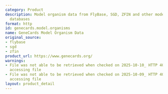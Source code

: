 ```yaml
---
category: Product
description: Model organism data from FlyBase, SGD, ZFIN and other model organism
  databases
format: http
id: genecards.model.organisms
name: GeneCards Model Organism Data
original_source:
- flybase
- sgd
- zfin
product_url: https://www.genecards.org/
warnings:
- File was not able to be retrieved when checked on 2025-10-10_ HTTP 403 error when
  accessing file
- File was not able to be retrieved when checked on 2025-10-09_ HTTP 403 error when
  accessing file
layout: product_detail
---
```


